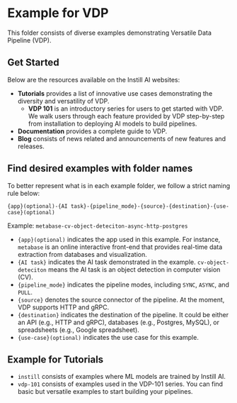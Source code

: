 # Example for VDP

This folder consists of diverse examples demonstrating Versatile Data Pipeline (VDP). 

## Get Started

Below are the resources available on the Instill AI websites:
- **Tutorials** provides a list of innovative use cases demonstrating the diversity and versatility of VDP.  
  - **VDP 101** is an introductory series for users to get started with VDP. We walk users through each feature provided by VDP step-by-step from installation to deploying AI models to build pipelines.
- **Documentation** provides a complete guide to VDP.
- **Blog** consists of news related and announcements of new features and releases. 

## Find desired examples with folder names

To better represent what is in each example folder, we follow a strict naming rule below:

`{app}(optional)-{AI task}-{pipeline_mode}-{source}-{destination}-{use-case}(optional)`

Example:
`metabase-cv-object-deteciton-async-http-postgres`

- `{app}(optional)` indicates the app used in this example. For instance, `metabase` is an online interactive front-end that provides real-time data extraction from databases and visualization.
- `{AI task}` indicates the AI task demonstrated in the example. `cv-object-deteciton` means the AI task is an object detection in computer vision (CV).  
- `{pipeline_mode}` indicates the pipeline modes, including `SYNC`, `ASYNC`, and `PULL`.
- `{source}` denotes the source connector of the pipeline. At the moment, VDP supports HTTP and gRPC.
- `{destination}` indicates the destination of the pipeline. It could be either an API (e.g., HTTP and gRPC), databases (e.g., Postgres, MySQL), or spreadsheets (e.g., Google spreadsheet).
- `{use-case}(optional)` indicates the use case for this example.

## Example for Tutorials
- `instill` consists of examples where ML models are trained by Instill AI.
- `vdp-101` consists of examples used in the VDP-101 series. You can find basic but versatile examples to start building your pipelines.
